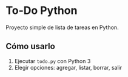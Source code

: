 # To-Do Python

Proyecto simple de lista de tareas en Python.

## Cómo usarlo

1. Ejecutar `todo.py` con Python 3
2. Elegir opciones: agregar, listar, borrar, salir
